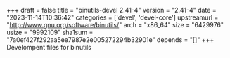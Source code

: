 +++
draft = false
title = "binutils-devel 2.41-4"
version = "2.41-4"
date = "2023-11-14T10:36:42"
categories = ['devel', 'devel-core']
upstreamurl = "http://www.gnu.org/software/binutils/"
arch = "x86_64"
size = "6429976"
usize = "9992109"
sha1sum = "7a0ef427f292aa5ee7987e2e005272294b32901e"
depends = "[]"
+++
Develompent files for binutils